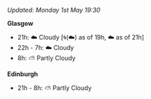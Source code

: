 *Updated: Monday 1st May 19:30*

**Glasgow**

* 21h: :cloud: Cloudy [:cyclone:(:cloud:) as of 19h, :cloud: as of 21h]
* 22h - 7h: :cloud: Cloudy
* 8h: :partly_sunny: Partly Cloudy

**Edinburgh**

* 21h - 8h: :partly_sunny: Partly Cloudy
